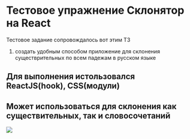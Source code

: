 # Тестовое упражнение Склонятор на React
  
 Тестовое задание сопровождалось вот этим ТЗ
 1. создать удобным способом приложение для склонения существрительных по всем падежам  в русском языке
 

## Для выполнения истользовался ReactJS(hook), CSS(модули)

 
## Может использоваться для склонения как существительных, так и словосочетаний 


![](https://sun9-55.userapi.com/impg/R6c8kUbNrT63p87gjErRfaC0h3vD4hgFrik9RA/QHTyI1TnQMM.jpg?size=1920x999&quality=96&sign=262853da501f5c50624858fb129ee6dc&type=album)
